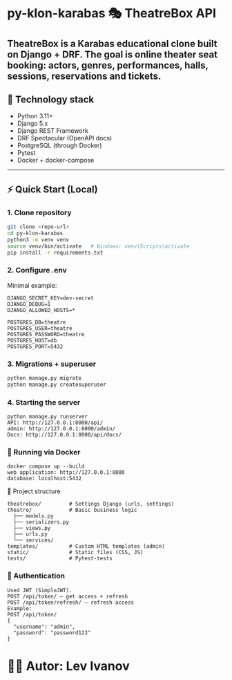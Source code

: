 # py-klon-karabas 🎭 TheatreBox API

**TheatreBox** is a Karabas educational clone built on **Django + DRF**.
The goal is online theater seat booking: actors, genres, performances, halls, sessions, reservations and tickets.
---

## 🚀 Technology stack
- Python 3.11+
- Django 5.x
- Django REST Framework
- DRF Spectacular (OpenAPI docs)
- PostgreSQL (through Docker)
- Pytest 
- Docker + docker-compose

---

## ⚡ Quick Start (Local)

### 1. Clone repository
```bash
git clone <repo-url>
cd py-klon-karabas
python3 -m venv venv
source venv/bin/activate   # Windows: venv\Scripts\activate
pip install -r requirements.txt
```
### 2. Configure .env
Minimal example:
```
DJANGO_SECRET_KEY=dev-secret
DJANGO_DEBUG=1
DJANGO_ALLOWED_HOSTS=*

POSTGRES_DB=theatre
POSTGRES_USER=theatre
POSTGRES_PASSWORD=theatre
POSTGRES_HOST=db
POSTGRES_PORT=5432
```
### 3. Migrations + superuser
```bash
python manage.py migrate
python manage.py createsuperuser
```
### 4. Starting the server
```
python manage.py runserver
API: http://127.0.0.1:8000/api/
admin: http://127.0.0.1:8000/admin/
Docs: http://127.0.0.1:8000/api/docs/
```
### 🐳 Running via Docker
```
docker compose up --build
web application: http://127.0.0.1:8000
database: localhost:5432
```

📂 Project structure
```
theatrebox/         # Settings Django (urls, settings)
theatre/            # Basic business logic
  ├── models.py
  ├── serializers.py
  ├── views.py
  ├── urls.py
  └── services/
templates/          # Custom HTML templates (admin)
static/             # Static files (CSS, JS)
tests/              # Pytest-tests
```
### 🔐 Authentication
```
Used JWT (SimpleJWT).
POST /api/token/ — get access + refresh
POST /api/token/refresh/ — refresh access
Example:
POST /api/token/
{
  "username": "admin",
  "password": "password123"
}
```

# 👨‍💻 Autor: Lev Ivanov